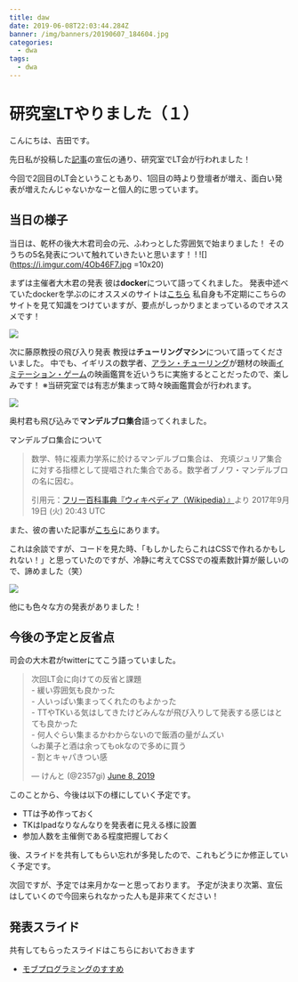 ```yaml
---
title: daw
date: 2019-06-08T22:03:44.284Z
banner: /img/banners/20190607_184604.jpg
categories:
  - dwa
tags:
  - dwa
---
```

# 研究室LTやりました（１）
こんにちは、吉田です。

先日私が投稿した[記事](https://fujihalab.netlify.com/blog/2019/06/06/create-homepage/)の宣伝の通り、研究室でLT会が行われました！

今回で2回目のLT会ということもあり、1回目の時より登壇者が増え、面白い発表が増えたんじゃないかなーと個人的に思っています。

## 当日の様子
当日は、乾杯の後大木君司会の元、ふわっとした雰囲気で始まりました！
そのうちの5名発表について触れていきたいと思います！
!
![](https://i.imgur.com/4Ob46F7.jpg =10x20)

まずは主催者大木君の発表
彼は**docker**について語ってくれました。
発表中述べていたdockerを学ぶのにオススメのサイトは[こちら](https://y-ohgi.com/introduction-docker/)
私自身も不定期にこちらのサイトを見て知識をつけていますが、要点がしっかりまとまっているのでオススメです！

![](https://i.imgur.com/pWCiv7B.jpg)

次に藤原教授の飛び入り発表
教授は**チューリングマシン**について語ってくださいました。
中でも、イギリスの数学者、[アラン・チューリング](https://ja.wikipedia.org/wiki/%E3%82%A2%E3%83%A9%E3%83%B3%E3%83%BB%E3%83%81%E3%83%A5%E3%83%BC%E3%83%AA%E3%83%B3%E3%82%B0)が題材の映画[イミテーション・ゲーム](https://wired.jp/special/2015/imitationgame/01/)の映画鑑賞を近いうちに実施するとことだったので、楽しみです！
※当研究室では有志が集まって時々映画鑑賞会が行われます。

![](https://i.imgur.com/ZPMBkhG.jpg)

奥村君も飛び込みで**マンデルブロ集合**語ってくれました。

マンデルブロ集合について
> 数学、特に複素力学系に於けるマンデルブロ集合は、 充填ジュリア集合に対する指標として提唱された集合である。数学者ブノワ・マンデルブロの名に因む。
> 
> 引用元：[フリー百科事典『ウィキペディア（Wikipedia）』](https://ja.wikipedia.org/wiki/%E3%83%9E%E3%83%B3%E3%83%87%E3%83%AB%E3%83%96%E3%83%AD%E9%9B%86%E5%90%88)より
> 2017年9月19日 (火) 20:43 UTC

また、彼の書いた記事が[こちら](https://qiita.com/0k9_r/items/b6c83ee15717da21371e)にあります。

これは余談ですが、コードを見た時、「もしかしたらこれはCSSで作れるかもしれない！」と思っていたのですが、冷静に考えてCSSでの複素数計算が厳しいので、諦めました（笑）


![](https://i.imgur.com/dabohmL.jpg)


他にも色々な方の発表がありました！

## 今後の予定と反省点

司会の大木君がtwitterにてこう語っていました。
<blockquote class="twitter-tweet" data-partner="tweetdeck"><p lang="ja" dir="ltr">次回LT会に向けての反省と課題<br>- 緩い雰囲気も良かった<br>- 人いっぱい集まってくれたのもよかった<br>- TTやTKいる気はしてきたけどみんなが飛び入りして発表する感じはとても良かった<br>- 何人ぐらい集まるかわからないので飯酒の量がムズい<br>⤿お菓子と酒は余ってもokなので多めに買う<br>- 割とキャパきつい感</p>&mdash; けんと (@2357gi) <a href="https://twitter.com/2357gi/status/1137380042458116096?ref_src=twsrc%5Etfw">June 8, 2019</a></blockquote>
<script async src="https://platform.twitter.com/widgets.js" charset="utf-8"></script>

このことから、今後は以下の様にしていく予定です。
- TTは予め作っておく
- TKはIpadなりなんなりを発表者に見える様に設置
- 参加人数を主催側である程度把握しておく

後、スライドを共有してもらい忘れが多発したので、これもどうにか修正していく予定です。

次回ですが、予定では来月かなーと思っております。
予定が決まり次第、宣伝はしていくので今回来られなかった人も是非来てください！

## 発表スライド
共有してもらったスライドはこちらにおいておきます

- [モブプログラミングのすすめ](https://speakerdeck.com/kazu1496/mohuhurokuraminkufalsesu-me)
